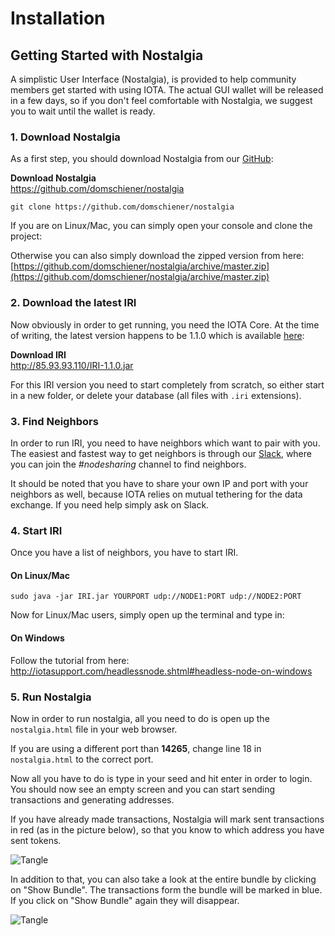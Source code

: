 # Installation


## Getting Started with Nostalgia

A simplistic User Interface (Nostalgia), is provided to help community members get started with using IOTA. The actual 
GUI wallet will be released in a few days, so if you don't feel comfortable with Nostalgia, we suggest you to wait 
until the wallet is ready.

### 1. Download Nostalgia

As a first step, you should download Nostalgia from our [GitHub](https://github.com/domschiener/nostalgia):

<aside class="success">
    <b>Download Nostalgia</b><br>
    <a href="https://github.com/domschiener/nostalgia">https://github.com/domschiener/nostalgia</a>
</aside>

```shell
git clone https://github.com/domschiener/nostalgia
```

If you are on Linux/Mac, you can simply open your console and clone the project:


Otherwise you can also simply download the zipped version from here: 
[https://github.com/domschiener/nostalgia/archive/master.zip](https://github.com/domschiener/nostalgia/archive/master.zip)

### 2. Download the latest IRI

Now obviously in order to get running, you need the IOTA Core. At the time of writing, the latest version happens to 
be 1.1.0 which is available [here](http://85.93.93.110/IRI-1.1.0.jar):

<aside class="success">
    <b>Download IRI</b><br>
    <a href="http://85.93.93.110/IRI-1.1.0.jar">http://85.93.93.110/IRI-1.1.0.jar</a>
</aside>

For this IRI version you need to start completely from scratch, so either start in a new folder, or delete your 
database (all files with `.iri` extensions).

### 3. Find Neighbors

In order to run IRI, you need to have neighbors which want to pair with you. The easiest and fastest way to get 
neighbors is through our [Slack](https://slack.iotatoken.com/), where you can join the *#nodesharing* channel to find 
neighbors.

It should be noted that you have to share your own IP and port with your neighbors as well, because IOTA relies on 
mutual tethering for the data exchange. If you need help simply ask on Slack.

### 4. Start IRI

Once you have a list of neighbors, you have to start IRI.

#### On Linux/Mac

```shell
sudo java -jar IRI.jar YOURPORT udp://NODE1:PORT udp://NODE2:PORT
```

Now for Linux/Mac users, simply open up the terminal and type in:

#### On Windows

Follow the tutorial from here: http://iotasupport.com/headlessnode.shtml#headless-node-on-windows

### 5. Run Nostalgia

Now in order to run nostalgia, all you need to do is open up the `nostalgia.html` file in your web browser.

<aside class="notíce">
    If you are using a different port than <b>14265</b>, change line 18 in <code>nostalgia.html</code> to the correct 
    port.
</aside>

Now all you have to do is type in your seed and hit enter in order to login. You should now see an empty screen and you 
can start sending transactions and generating addresses.

If you have already made transactions, Nostalgia will mark sent transactions in red (as in the picture below), so that 
you know to which address you have sent tokens.

![Tangle](images/iota_installation_nostalgia.png)

In addition to that, you can also take a look at the entire bundle by clicking on "Show Bundle". The transactions form 
the bundle will be marked in blue. If you click on "Show Bundle" again they will disappear.

![Tangle](images/iota_installation_nostalgia_show_bundle.png)
